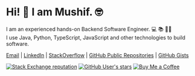 # Hi! 👋 I am Mushif. 🤓

I am an experienced hands-on Backend Software Engineer. 💻 📚 🏋️‍♂️  
I use Java, Python, TypeScript, JavaScript and other technologies to build software.  

[Email](mailto:mushif07@gmail.com) |
[LinkedIn](https://linkedin.com/in/mushifalinawaz) |
[StackOverflow](https://stackoverflow.com/users/5413565/mushif-ali-nawaz) |
[GitHub Public Repositories](https://github.com/mushifali?tab=repositories&q=&type=public&language=&sort=stargazers) |
[GitHub Gists](https://gist.github.com/mushifali)

[![Stack Exchange reputation](https://img.shields.io/stackexchange/stackoverflow/r/5413565?color=orange&label=StackOverflow&logo=stackoverflow&style=flat-square)](https://stackoverflow.com/users/5413565/mushif-ali-nawaz?tab=profile)
[![GitHub User's stars](https://img.shields.io/github/stars/mushifali?color=orange&label=GitHub%20Stars&logo=github&style=flat-square)](https://github.com/mushifali?tab=repositories&q=&type=public&language=&sort=stargazers)
[![Buy Me a Coffee](https://img.shields.io/badge/Support-Buy%20Me%20A%20Coffee-orange.svg?style=flat-square)](https://www.buymeacoffee.com/mushifali)
